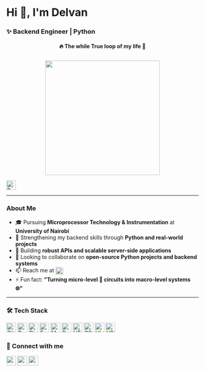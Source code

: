 <h1 align="left">Hi 👋, I'm Delvan</h1>
<h3 align="left">✨ Backend Engineer | Python </h3>

<!-- Title above the GIF -->
<h4 align="center">🔥 The while True loop of my life 🚀</h4>

<p align="center">
  <img src="https://media3.giphy.com/media/v1.Y2lkPTc5MGI3NjExazcxbG9ramwyMTJycnpiazhsd29naXd1dzNlY2JhcW5pa3E4ZmhvYyZlcD12MV9naWZzX3NlYXJjaCZjdD1n/78XCFBGOlS6keY1Bil/giphy.webp" width="300" style="margin-top: 10px;"/>
</p>

<p align="left">
  <img src="https://komarev.com/ghpvc/?username=mucheru-delvan&label=Profile%20views&color=0e75b6&style=flat" 
       alt="Profile views" height="25" style="vertical-align:middle;"/>
</p>

---

### About Me
- 🎓 Pursuing **Microprocessor Technology & Instrumentation** at **University of Nairobi**  
- 🔭 Strengthening my backend skills through **Python and real-world projects**  
- 🌱 Building **robust APIs and scalable server-side applications**  
- 👯 Looking to collaborate on **open-source Python projects and backend systems**  
- 📫 Reach me at 
  <a href="mailto:delvanmucheru@gmail.com" target="_blank">
    <img src="https://img.shields.io/badge/Gmail-EA4335?style=flat&logo=gmail&logoColor=white" 
         alt="Gmail" height="20" style="vertical-align:middle;"/>
  </a>  
- ⚡ Fun fact: **"Turning micro-level 🔬 circuits into macro-level systems 🌐"**

---

### 🛠️ Tech Stack
<p align="left">
  <img src="https://img.shields.io/badge/Git-F05032?style=flat&logo=git&logoColor=white" alt="Git" height="25"/>
  <img src="https://img.shields.io/badge/Python-14354C?style=flat&logo=python&logoColor=white" alt="Python" height="25"/>
  <img src="https://img.shields.io/badge/Django-092E20?style=flat&logo=django&logoColor=white" alt="Django" height="25"/>
  <img src="https://img.shields.io/badge/FastAPI-009485.svg?logo=fastapi&logoColor=white" alt="FastAPI" height="25"/>
  <img src="https://img.shields.io/badge/MySQL-4479A1?style=flat&logo=mysql&logoColor=white" alt="MySQL" height="25"/>
  <img src="https://img.shields.io/badge/PostgreSQL-4169E1?style=flat&logo=postgresql&logoColor=white" alt="PostgreSQL" height="25"/>
  <img src="https://img.shields.io/badge/HTML5-E34F26?style=flat&logo=html5&logoColor=white" alt="HTML5" height="25"/>
  <img src="https://img.shields.io/badge/CSS-563d7c?&style=flat&logo=css3&logoColor=white" alt="CSS3" height="25"/>
  <img src="https://img.shields.io/badge/Ubuntu-E95420?style=flat&logo=ubuntu&logoColor=white" alt="Ubuntu" height="25"/>
  <img src="https://custom-icon-badges.demolab.com/badge/Visual%20Studio%20Code-0078d7.svg?logo=vsc&logoColor=white" alt="VS Code" height="25"/>
</p>


### 💬 Connect with me
[<img src="https://img.shields.io/badge/-Hackerrank-00EA64?style=flat&logo=HackerRank&logoColor=white" height="25"/>](https://www.hackerrank.com/profile/delvanmucheru)
[<img src="https://img.shields.io/badge/GitHub-181717?style=flat&logo=github&logoColor=white" height="25"/>](https://github.com/mucheru-delvan)
[<img src="https://custom-icon-badges.demolab.com/badge/LinkedIn-0A66C2?logo=linkedin-white&logoColor=fff" height="25"/>](https://www.linkedin.com/in/delvan-mucheru/)




